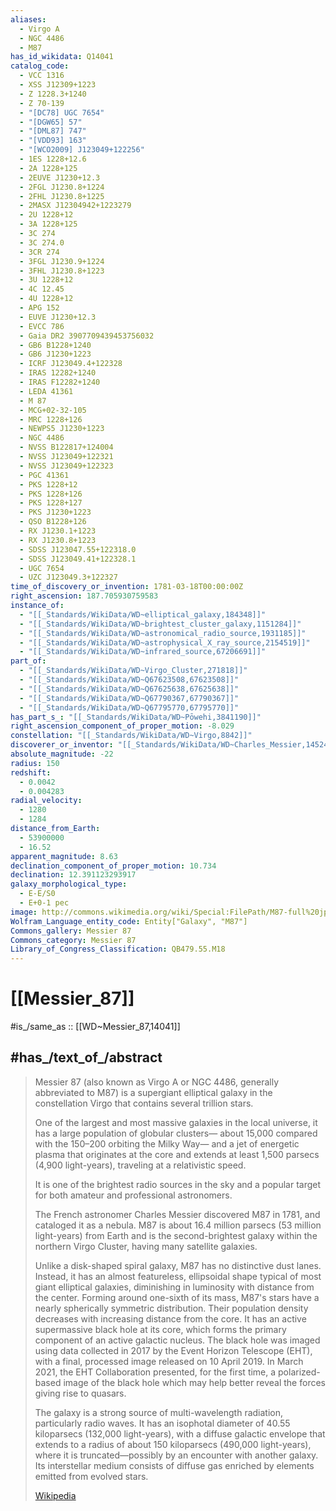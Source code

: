```yaml
---
aliases:
  - Virgo A
  - NGC 4486
  - M87
has_id_wikidata: Q14041
catalog_code:
  - VCC 1316
  - XSS J12309+1223
  - Z 1228.3+1240
  - Z 70-139
  - "[DC78] UGC 7654"
  - "[DGW65] 57"
  - "[DML87] 747"
  - "[VDD93] 163"
  - "[WCO2009] J123049+122256"
  - 1ES 1228+12.6
  - 2A 1228+125
  - 2EUVE J1230+12.3
  - 2FGL J1230.8+1224
  - 2FHL J1230.8+1225
  - 2MASX J12304942+1223279
  - 2U 1228+12
  - 3A 1228+125
  - 3C 274
  - 3C 274.0
  - 3CR 274
  - 3FGL J1230.9+1224
  - 3FHL J1230.8+1223
  - 3U 1228+12
  - 4C 12.45
  - 4U 1228+12
  - APG 152
  - EUVE J1230+12.3
  - EVCC 786
  - Gaia DR2 3907709439453756032
  - GB6 B1228+1240
  - GB6 J1230+1223
  - ICRF J123049.4+122328
  - IRAS 12282+1240
  - IRAS F12282+1240
  - LEDA 41361
  - M 87
  - MCG+02-32-105
  - MRC 1228+126
  - NEWPS5 J1230+1223
  - NGC 4486
  - NVSS B122817+124004
  - NVSS J123049+122321
  - NVSS J123049+122323
  - PGC 41361
  - PKS 1228+12
  - PKS 1228+126
  - PKS 1228+127
  - PKS J1230+1223
  - QSO B1228+126
  - RX J1230.1+1223
  - RX J1230.8+1223
  - SDSS J123047.55+122318.0
  - SDSS J123049.41+122328.1
  - UGC 7654
  - UZC J123049.3+122327
time_of_discovery_or_invention: 1781-03-18T00:00:00Z
right_ascension: 187.705930759583
instance_of:
  - "[[_Standards/WikiData/WD~elliptical_galaxy,184348]]"
  - "[[_Standards/WikiData/WD~brightest_cluster_galaxy,1151284]]"
  - "[[_Standards/WikiData/WD~astronomical_radio_source,1931185]]"
  - "[[_Standards/WikiData/WD~astrophysical_X_ray_source,2154519]]"
  - "[[_Standards/WikiData/WD~infrared_source,67206691]]"
part_of:
  - "[[_Standards/WikiData/WD~Virgo_Cluster,271818]]"
  - "[[_Standards/WikiData/WD~Q67623508,67623508]]"
  - "[[_Standards/WikiData/WD~Q67625638,67625638]]"
  - "[[_Standards/WikiData/WD~Q67790367,67790367]]"
  - "[[_Standards/WikiData/WD~Q67795770,67795770]]"
has_part_s_: "[[_Standards/WikiData/WD~Pōwehi,3841190]]"
right_ascension_component_of_proper_motion: -8.029
constellation: "[[_Standards/WikiData/WD~Virgo,8842]]"
discoverer_or_inventor: "[[_Standards/WikiData/WD~Charles_Messier,14524]]"
absolute_magnitude: -22
radius: 150
redshift:
  - 0.0042
  - 0.004283
radial_velocity:
  - 1280
  - 1284
distance_from_Earth:
  - 53900000
  - 16.52
apparent_magnitude: 8.63
declination_component_of_proper_motion: 10.734
declination: 12.391123293917
galaxy_morphological_type:
  - E-E/S0
  - E+0-1 pec
image: http://commons.wikimedia.org/wiki/Special:FilePath/M87-full%20jpg.jpg
Wolfram_Language_entity_code: Entity["Galaxy", "M87"]
Commons_gallery: Messier 87
Commons_category: Messier 87
Library_of_Congress_Classification: QB479.55.M18
---
```


# [[Messier_87]] 

#is_/same_as :: [[WD~Messier_87,14041]] 

## #has_/text_of_/abstract 

> Messier 87 (also known as Virgo A or NGC 4486, generally abbreviated to M87) 
> is a supergiant elliptical galaxy in the constellation Virgo that contains several trillion stars. 
> 
> One of the largest and most massive galaxies in the local universe, it has a large population of globular clusters—
> about 15,000 compared with the 150–200 orbiting the Milky Way—
> and a jet of energetic plasma that originates at the core and extends at least 1,500 parsecs (4,900 light-years), traveling at a relativistic speed. 
> 
> It is one of the brightest radio sources in the sky and a popular target for both amateur and professional astronomers.
>
> The French astronomer Charles Messier discovered M87 in 1781, and cataloged it as a nebula. 
> M87 is about 16.4 million parsecs (53 million light-years) from Earth and is the second-brightest galaxy within the northern Virgo Cluster, 
> having many satellite galaxies. 
> 
> Unlike a disk-shaped spiral galaxy, M87 has no distinctive dust lanes. Instead, it has an almost featureless, ellipsoidal shape typical of most giant elliptical galaxies, diminishing in luminosity with distance from the center. Forming around one-sixth of its mass, M87's stars have a nearly spherically symmetric distribution. Their population density decreases with increasing distance from the core. It has an active supermassive black hole at its core, which forms the primary component of an active galactic nucleus. The black hole was imaged using data collected in 2017 by the Event Horizon Telescope (EHT), with a final, processed image released on 10 April 2019. In March 2021, the EHT Collaboration presented, for the first time, a polarized-based image of the black hole which may help better reveal the forces giving rise to quasars.
>
> The galaxy is a strong source of multi-wavelength radiation, particularly radio waves. It has an isophotal diameter of 40.55 kiloparsecs (132,000 light-years), with a diffuse galactic envelope that extends to a radius of about 150 kiloparsecs (490,000 light-years), where it is truncated—possibly by an encounter with another galaxy. Its interstellar medium consists of diffuse gas enriched by elements emitted from evolved stars.
>
> [Wikipedia](https://en.wikipedia.org/wiki/Messier%2087) 

